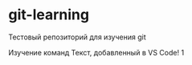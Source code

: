# git-learning
Тестовый репозиторий для изучения git

Изучение команд
Текст, добавленный в VS Code!
1